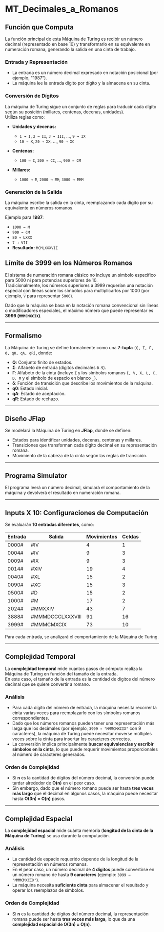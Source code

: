 # MT_Decimales_a_Romanos

## Función que Computa
La función principal de esta Máquina de Turing es recibir un número decimal (representado en base 10) y transformarlo en su equivalente en numeración romana, generando la salida en una cinta de trabajo.

### Entrada y Representación
- La entrada es un número decimal expresado en notación posicional (por ejemplo, "1987").
- La máquina lee la entrada dígito por dígito y la almacena en su cinta.

### Conversión de Dígitos
La máquina de Turing sigue un conjunto de reglas para traducir cada dígito según su posición (millares, centenas, decenas, unidades).  
Utiliza reglas como:

- **Unidades y decenas:**  
  - `1 → I`, `2 → II`, `3 → III`, ..., `9 → IX`  
  - `10 → X`, `20 → XX`, ..., `90 → XC`  

- **Centenas:**  
  - `100 → C`, `200 → CC`, ..., `900 → CM`  

- **Millares:**  
  - `1000 → M`, `2000 → MM`, `3000 → MMM`  

### Generación de la Salida
La máquina escribe la salida en la cinta, reemplazando cada dígito por su equivalente en números romanos.  

Ejemplo para **1987**:
- `1000 → M`
- `900 → CM`
- `80 → LXXX`
- `7 → VII`
- **Resultado:** `MCMLXXXVII`

## Límite de 3999 en los Números Romanos
El sistema de numeración romana clásico no incluye un símbolo específico para 5000 ni para potencias superiores de 10.  
Tradicionalmente, los números superiores a 3999 requerían una notación especial con líneas sobre los símbolos para multiplicarlos por 1000 (por ejemplo, `V̅` para representar `5000`).  

Dado que la máquina se basa en la notación romana convencional sin líneas o modificadores especiales, el máximo número que puede representar es **3999 (`MMMCMXCIX`)**.

---

## Formalismo
La Máquina de Turing se define formalmente como una **7-tupla** `(Q, Σ, Γ, δ, q0, qA, qR)`, donde:

- **Q**: Conjunto finito de estados.
- **Σ**: Alfabeto de entrada (dígitos decimales `0-9`).
- **Γ**: Alfabeto de la cinta (incluye `Σ` y los símbolos romanos `I, V, X, L, C, D, M` y el símbolo de espacio en blanco `_`).
- **δ**: Función de transición que describe los movimientos de la máquina.
- **q0**: Estado inicial.
- **qA**: Estado de aceptación.
- **qR**: Estado de rechazo.

---

## Diseño JFlap
Se modelará la Máquina de Turing en **JFlap**, donde se definen:

- Estados para identificar unidades, decenas, centenas y millares.
- Transiciones que transforman cada dígito decimal en su representación romana.
- Movimiento de la cabeza de la cinta según las reglas de transición.

---

## Programa Simulator
El programa leerá un número decimal, simulará el comportamiento de la máquina y devolverá el resultado en numeración romana.

---

## Inputs X 10: Configuraciones de Computación
Se evaluarán **10 entradas diferentes**, como:

| Entrada  | Salida            | Movimientos| Celdas|
|----------|-------------------|------------|--------|
| 0000#     | #IV              |4    |1       |
| 0004#    | #IV               |9    |3       |
| 0009#     | #IX              |9    |3       |
| 0014#     | #XIV             |19   |4       |
| 0040#     | #XL              |15   |2       |
| 0090#     | #XC              |15   |3       |
| 0500#     | #D               |15   |2       |
| 1000#     | #M               |17   |2       |
| 2024#     | #MMXXIV          |43   |7       |
| 3888#     | #MMMDCCCLXXXVIII |91   |16|
| 3999#     | #MMMCMXCIX       |73 |10      |

Para cada entrada, se analizará el comportamiento de la Máquina de Turing.

---

## Complejidad Temporal
La **complejidad temporal** mide cuántos pasos de cómputo realiza la Máquina de Turing en función del tamaño de la entrada.  
En este caso, el tamaño de la entrada es la cantidad de dígitos del número decimal que se quiere convertir a romano.

### **Análisis**
- Para cada dígito del número de entrada, la máquina necesita recorrer la cinta varias veces para reemplazarlo con los símbolos romanos correspondientes.
- Dado que los números romanos pueden tener una representación más larga que los decimales (por ejemplo, `3999 → "MMMCMXCIX"` con 9 caracteres), la máquina de Turing puede necesitar moverse múltiples veces sobre la cinta para insertar los caracteres correctos.
- La conversión implica principalmente **buscar equivalencias y escribir símbolos en la cinta**, lo que puede requerir movimientos proporcionales al número de caracteres generados.

### **Orden de Complejidad**
- Si **n** es la cantidad de dígitos del número decimal, la conversión puede tardar alrededor de **O(n)** en el peor caso.
- Sin embargo, dado que el número romano puede ser hasta **tres veces más largo** que el decimal en algunos casos, la máquina puede necesitar hasta **O(3n) = O(n)** pasos.

---

## Complejidad Espacial
La **complejidad espacial** mide cuánta memoria (**longitud de la cinta de la Máquina de Turing**) se usa durante la computación.

### **Análisis**
- La cantidad de espacio requerido depende de la longitud de la representación en números romanos.
- En el peor caso, un número decimal de **4 dígitos** puede convertirse en un número romano de hasta **9 caracteres** (ejemplo: `3999 → "MMMCMXCIX"`).
- La máquina necesita **suficiente cinta** para almacenar el resultado y operar los reemplazos de símbolos.

### **Orden de Complejidad**
- Si **n** es la cantidad de dígitos del número decimal, la representación romana puede ser hasta **tres veces más larga**, lo que da una **complejidad espacial de O(3n) = O(n)**.
